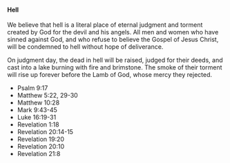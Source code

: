#### Hell

We believe that hell is a literal place of eternal judgment and torment created by God for the devil and his angels. All men and women who have sinned against God, and who refuse to believe the Gospel of Jesus Christ, will be condemned to hell without hope of deliverance.

On judgment day, the dead in hell will be raised, judged for their deeds, and cast into a lake burning with fire and brimstone. The smoke of their torment will rise up forever before the Lamb of God, whose mercy they rejected.

* Psalm 9:17
* Matthew 5:22, 29-30
* Matthew 10:28
* Mark 9:43-45
* Luke 16:19-31
* Revelation 1:18
* Revelation 20:14-15
* Revelation 19:20
* Revelation 20:10
* Revelation 21:8
